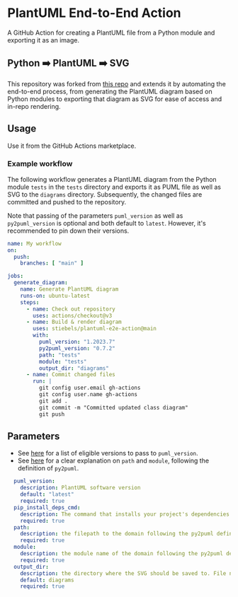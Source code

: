 # PlantUML End-to-End Action
A GitHub Action for creating a PlantUML file from a Python module and exporting it as an image.

## Python ➡️ PlantUML ➡️ SVG </b>
This repository was forked from [this repo](https://github.com/Timmy/plantuml-action/tree/5f5f57e2ec41225b88f37aa1dc15edda188b47c8) and extends it by automating the end-to-end process, from generating the PlantUML diagram based on Python modules to exporting that diagram as SVG for ease of access and in-repo rendering.

## Usage
Use it from the GitHub Actions marketplace.

### Example workflow
The following workflow generates a PlantUML diagram from the Python module `tests`
in the `tests` directory and exports it as PUML file as well as SVG to the `diagrams` directory.
Subsequently, the changed files are committed and pushed to the repository.

Note that passing of the parameters `puml_version` as well as `py2puml_version` is optional and both default to `latest`. However, it's recommended to pin down their versions.
```yaml
name: My workflow
on:
  push:
    branches: [ "main" ]

jobs:
  generate_diagram:
    name: Generate PlantUML diagram
    runs-on: ubuntu-latest
    steps:
      - name: Check out repository
        uses: actions/checkout@v3
      - name: Build & render diagram
        uses: stiebels/plantuml-e2e-action@main
        with:
          puml_version: "1.2023.7"
          py2puml_version: "0.7.2"
          path: "tests"
          module: "tests"
          output_dir: "diagrams"
      - name: Commit changed files
        run: |
          git config user.email gh-actions
          git config user.name gh-actions
          git add .
          git commit -m "Committed updated class diagram"
          git push
```

## Parameters
- See [here](https://sourceforge.net/projects/plantuml/files/) for a list of eligible versions to pass to `puml_version`.
- See [here](https://github.com/lucsorel/py2puml#cli) for a clear explanation on `path` and `module`, following the definition of `py2puml`.
```yaml
  puml_version:
    description: PlantUML software version
    default: "latest"
    required: true
  pip_install_deps_cmd:
    description: The command that installs your project's dependencies require to have py2puml import your project. Typically, that'd be e.g. `pip install .` or `pip install .[docs]`. If the command doesn't install a version of `py2puml`, the latest version will be auto-installed.
    required: true
  path:
    description: the filepath to the domain following the py2puml definition
    required: true
  module:
    description: the module name of the domain following the py2puml definition
    required: true
  output_dir:
    description: the directory where the SVG should be saved to. File names default to the module name, but differ by file extension (.puml/.svg).
    default: diagrams
    required: true
```
